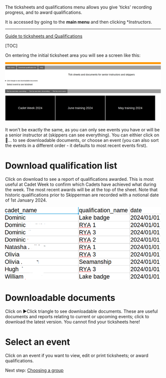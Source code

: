 The ticksheets and qualifications menu allows you give 'ticks' recording progress, and to award qualifications. 

It is accessed by going to the **main menu** and then clicking **Instructors*.
___

[Guide to ticksheets and Qualifications](ticksheets_and_qualifications_guide.md)

[TOC]

On entering the initial ticksheet area you will see a screen like this:

![Ticksheets_SI_entry.png](/static/Ticksheets_SI_entry.png)

It won't be exactly the same, as you can only see events you have or will be a senior instructor at (skippers can see everything). You can eithier click on  &#17;... to see downloadable documents, or choose an event (you can also sort the events in a different order - it defaults to most recent events first).

# Download qualification list

Click on download to see a report of qualifications awarded. This is most useful at Cadet Week to confirm which Cadets have achieved what during the week. The most recent awards will be at the top of the sheet. Note that historic qualifications prior to Skipperman are recorded with a notional date of 1st January 2024.

![Ticksheets_qual_achieved.png](/static/Ticksheets_qual_achieved.png)

# Downloadable documents

Click on  ►Click triangle to see downloadable documents. These are useful documents and reports relating to current or upcoming events; click to download the latest version. You cannot find your ticksheets here!

# Select an event

Click on an event if you want to view, edit or print ticksheets; or award qualifications.

Next step: [Choosing a group](ticksheets_choose_group_SI_skipper_help.md)
